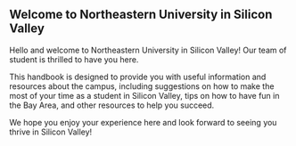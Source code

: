 ## Welcome to Northeastern University in Silicon Valley
Hello and welcome to Northeastern University in Silicon Valley!
Our team of student is thrilled to have you here. 

This handbook is designed to provide you with useful information and resources about the campus, including suggestions on how to make the most of your time as a student in Silicon Valley, tips on how to have fun in the Bay Area, and other resources to help you succeed. 

We hope you enjoy your experience here and look forward to seeing you thrive in Silicon Valley!